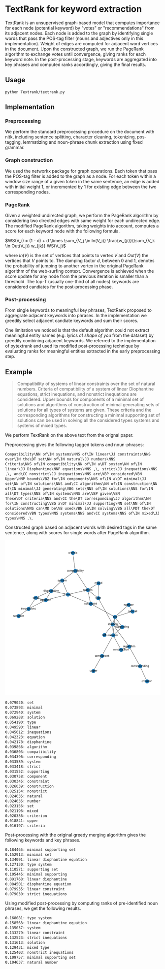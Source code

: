 # TextRank for keyword extraction

TextRank is an unsupervised graph-based model that computes importance for each node (potential keyword) by "votes" or "recommendations" from its adjacent nodes. Each node is added to the graph by identifying single words that pass the POS-tag filter (nouns and adjectives only in this implementation). Weight of edges are computed for adjacent word vertices in the document. Upon the constructed graph, we run the PageRank algorithm to exchange votes until convergence, giving ranks for each keyword note. In the post-processing stage, keywords are aggregated into key phrases and computed ranks accordingly, giving the final results.

## Usage

```
python Textrank/textrank.py
```


## Implementation

### Preprocessing
We perform the standard preprocessing procedure on the document with nltk, including sentence splitting, character cleaning, tokenizing, pos-tagging, lemmatizing and noun-phrase chunk extraction using fixed grammar.

### Graph construction
We used the networkx package for graph operations. Each token that pass the POS-tag filter is added to the graph as a node. For each token within a window size range of a given token in the same sentence, an edge is added with initial weight 1, or incremented by 1 for existing edge between the two corresponding nodes. 

### PageRank
Given a weighted undirected graph, we perform the PageRank algorithm by considering two directed edges with same weight for each undirected edge. The modified PageRank algorithm, taking weights into account, computes a score for each keyword node with the following formula. 

$WS(V_i) = (1 - d) + d \times \sum_{V_j \in In(V_i)} \frac{w_{ji}}{\sum_{V_k \in Out(V_j)} w_{jk}} WS(V_j)$

where $In(V)$ is the set of vertices that points to vertex $V$ and $Out(V)$ the vertices that $V$ points to. The damping factor $d$, between $0$ and $1$, denotes the probability of jumping to another vertex in the original PageRank algorithm of the web-surfing context. Convergence is achieved when the score update for any node from the previous iteration is smaller than a threshold. The top-T (usually one-third of all nodes) keywords are considered candiates for the post-processing phase.


### Post-processing
From single keywords to meaningful key phrases, TextRank proposed to aggregrate adjacent keywords into phrases. In the implementation we greedily select adjacent candiate keywords and sum their scores. 


One limitation we noticed is that the default algorithm could not extract meaningful entity names (e.g. lyrics of *shape of you* from the dataset) by greedily combining adjacent keywords. We referred to the implementation of pytextrank and used its modified post-processing technique by evaluating ranks for meaningful entities extracted in the early preprocessing step.

## Example

> Compatibility of systems of linear constraints over the set of natural numbers. Criteria of compatibility of a system of linear Diophantine equations, strict inequations, and nonstrict inequations are considered. Upper bounds for components of a minimal set of solutions and algorithms of construction of minimal generating sets of solutions for all types of systems are given. These criteria and the corresponding algorithms for constructing a minimal supporting set of solutions can be used in solving all the considered types systems and systems of mixed types.

We perform TextRank on the above text from the orignal paper. 

Preprocessing gives the following tagged tokens and noun-phrases:
```
Compatibility\NN of\IN systems\NNS of\IN linear\JJ constraints\NNS over\IN the\DT set\NN of\IN natural\JJ numbers\NNS
Criteria\NNS of\IN compatibility\NN of\IN a\DT system\NN of\IN linear\JJ Diophantine\NNP equations\NNS ,\, strict\JJ inequations\NNS ,\, and\CC nonstrict\JJ inequations\NNS are\VBP considered\VBN
Upper\NNP bounds\VBZ for\IN components\NNS of\IN a\DT minimal\JJ set\NN of\IN solutions\NNS and\CC algorithms\NN of\IN construction\NN of\IN minimal\JJ generating\VBG sets\NNS of\IN solutions\NNS for\IN all\DT types\NNS of\IN systems\NNS are\VBP given\VBN
These\DT criteria\NNS and\CC the\DT corresponding\JJ algorithms\NN for\IN constructing\VBG a\DT minimal\JJ supporting\NN set\NN of\IN solutions\NNS can\MD be\VB used\VBN in\IN solving\VBG all\PDT the\DT considered\VBN types\NNS systems\NNS and\CC systems\NNS of\IN mixed\JJ types\NNS .\.
```

Constructed graph based on adjacent words with desired tags in the same sentence, along with scores for single words after PageRank algorithm.

![TextRank Graph](../imgs/textrank.png "TextRank Graph")



```
0.079020: set
0.073893: minimal
0.072940: system
0.069288: solution
0.054190: type
0.049590: linear
0.045612: inequations
0.042323: equation
0.042178: diophantine
0.039866: algorithm
0.036803: compatibility
0.034396: corresponding
0.033589: system
0.033418: strict
0.031552: supporting
0.030758: component
0.030345: constraint
0.026039: construction
0.025154: nonstrict
0.024635: natural
0.024635: number
0.023156: set
0.021196: mixed
0.020386: criterion
0.018841: upper
0.016197: criteria
```

Post-processing with the original greedy merging algorithm gives the following keywords and key phrases.

```
0.184465: minimal supporting set
0.152913: minimal set
0.134091: linear diophantine equation
0.127130: type system
0.110571: supporting set
0.105445: minimal supporting
0.091768: linear diophantine
0.084501: diophantine equation
0.079935: linear constraint
0.079030: strict inequations
```

Using modified post-processing by computing ranks of pre-identified noun phrases, we get the following results.

```
0.168081: type system
0.158563: linear diophantine equation
0.135037: system
0.133279: linear constraint
0.132523: strict inequations
0.131613: solution
0.129431: mixed type
0.125403: nonstrict inequations
0.109757: minimal supporting set
0.104637: natural number
```

